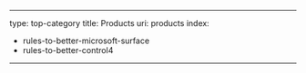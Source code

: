 
---
type: top-category
title: Products
uri: products
index:
  - rules-to-better-microsoft-surface
  - rules-to-better-control4
---

